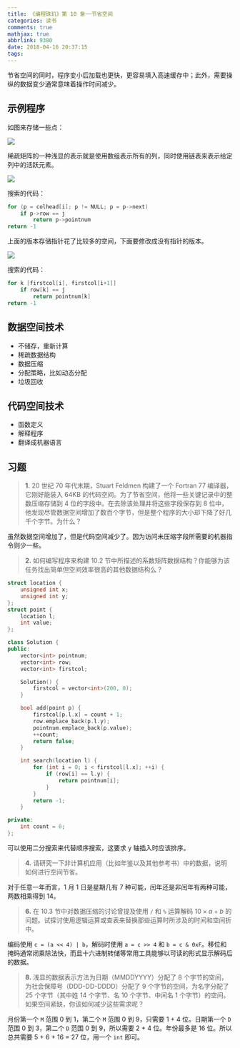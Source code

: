 ```yaml
---
title: 《编程珠玑》第 10 章──节省空间
categories: 读书
comments: true
mathjax: true
abbrlink: 9380
date: 2018-04-16 20:37:15
tags:
---
```


节省空间的同时，程序变小后加载也更快，更容易填入高速缓存中；此外，需要操纵的数据变少通常意味着操作时间减少。

<!--more-->

## 示例程序

如图来存储一些点：

![](https://wx3.sinaimg.cn/large/e2a28cd6ly1fsj6n5sto4j20la0g8dh1.jpg)

稀疏矩阵的一种浅显的表示就是使用数组表示所有的列，同时使用链表来表示给定列中的活跃元素。

![](https://wx3.sinaimg.cn/large/e2a28cd6ly1fsj6n54pffj20ye0c40ue.jpg)

搜索的代码：

```cpp
for (p = colhead[i]; p != NULL; p = p->next)
    if p->row == j
        return p->pointnum
return -1
```

上面的版本存储指针花了比较多的空间，下面要修改成没有指针的版本。

![](https://wx3.sinaimg.cn/large/e2a28cd6ly1fsj6n4nlqdj20we0cq40u.jpg)

搜索的代码：

```cpp
for k [firstcol[i], firstcol[i+1]]
    if row[k] == j
        return pointnum[k]
return -1
```

## 数据空间技术

- 不储存，重新计算
- 稀疏数据结构
- 数据压缩
- 分配策略，比如动态分配
- 垃圾回收

## 代码空间技术

- 函数定义
- 解释程序
- 翻译成机器语言

## 习题

>**1.** 20 世纪 70 年代末期，Stuart Feldmen 构建了一个 Fortran 77 编译器，它刚好能装入 64KB 的代码空间。为了节省空间，他将一些关键记录中的整数压缩存储到 4 位的字段中。在去除该处理并将这些字段保存到 8 位中，他发现尽管数据空间增加了数百个字节，但是整个程序的大小却下降了好几千个字节。为什么？

虽然数据空间增加了，但是代码空间减少了。因为访问未压缩字段所需要的机器指令则少一些。

>**2.** 如何编写程序来构建 10.2 节中所描述的系数矩阵数据结构？你能够为该任务找出简单但空间效率很高的其他数据结构么？

```cpp
struct location {
    unsigned int x;
    unsigned int y;
};
struct point {
    location l;
    int value;
};

class Solution {
public:
    vector<int> pointnum;
    vector<int> row;
    vector<int> firstcol;

    Solution() {
        firstcol = vector<int>(200, 0);
    }

    bool add(point p) {
        firstcol[p.l.x] = count + 1;
        row.emplace_back(p.l.y);
        pointnum.emplace_back(p.value);
        ++count;
        return false;
    }

    int search(location l) {
        for (int i = 0; i < firstcol[l.x]; ++i) {
            if (row[i] == l.y) {
                return pointnum[i];
            }
        }
        return -1;
    }

private:
    int count = 0;
};
```

可以使用二分搜索来代替顺序搜索，这要求 y 轴插入时应该排序。

>**4.** 请研究一下非计算机应用（比如年鉴以及其他参考书）中的数据，说明如何进行空间节省。

对于任意一年而言，1 月 1 日是星期几有 7 种可能，闰年还是非闰年有两种可能，两数相乘得到 14。

>**6.** 在 10.3 节中对数据压缩的讨论曾提及使用 `/` 和 `%` 运算解码 $10\times a + b$ 的问题。试探讨使用逻辑运算或查表来替换那些运算时所涉及的时间和空间折中。

编码使用 `c = (a << 4) | b`，解码时使用 `a = c >> 4` 和 `b = c & 0xF`。移位和掩码通常闭乘除法快，而且十六进制转储等常用工具能够以可读的形式显示解码后的数据。

>**8.** 浅显的数据表示方法为日期（MMDDYYYY）分配了 8 个字节的空间，为社会保障号（DDD-DD-DDDD）分配了 9 个字节的空间，为名字分配了 25 个字节（其中姓 14 个字节、名 10 个字节、中间名 1 个字节）的空间。如果空间紧缺，你该如何减少这些需求呢？

月份第一个 `M` 范围 0 到 1，第二个 `M` 范围 0 到 9，只需要 1 + 4 位。日期第一个 `D` 范围 0 到 3，第二个 `D` 范围 0 到 9，所以需要 2 + 4 位。年份最多是 16 位。所以总共需要 5 + 6 + 16 = 27 位，用一个 `int` 即可。

